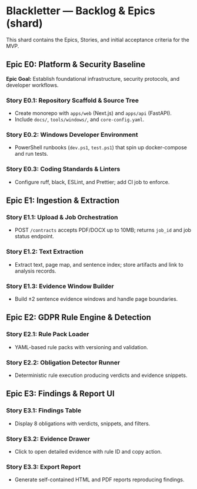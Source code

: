 # Blackletter — Backlog & Epics (shard)

This shard contains the Epics, Stories, and initial acceptance criteria for the MVP.


## Epic E0: Platform & Security Baseline

**Epic Goal:** Establish foundational infrastructure, security protocols, and developer workflows.

### Story E0.1: Repository Scaffold & Source Tree

- Create monorepo with `apps/web` (Next.js) and `apps/api` (FastAPI).
- Include `docs/`, `tools/windows/`, and `core-config.yaml`.

### Story E0.2: Windows Developer Environment

- PowerShell runbooks (`dev.ps1`, `test.ps1`) that spin up docker-compose and run tests.

### Story E0.3: Coding Standards & Linters

- Configure ruff, black, ESLint, and Prettier; add CI job to enforce.

## Epic E1: Ingestion & Extraction

### Story E1.1: Upload & Job Orchestration

- POST `/contracts` accepts PDF/DOCX up to 10MB; returns `job_id` and job status endpoint.

### Story E1.2: Text Extraction

- Extract text, page map, and sentence index; store artifacts and link to analysis records.

### Story E1.3: Evidence Window Builder

- Build ±2 sentence evidence windows and handle page boundaries.

## Epic E2: GDPR Rule Engine & Detection

### Story E2.1: Rule Pack Loader

- YAML-based rule packs with versioning and validation.

### Story E2.2: Obligation Detector Runner

- Deterministic rule execution producing verdicts and evidence snippets.

## Epic E3: Findings & Report UI

### Story E3.1: Findings Table

- Display 8 obligations with verdicts, snippets, and filters.

### Story E3.2: Evidence Drawer

- Click to open detailed evidence with rule ID and copy action.

### Story E3.3: Export Report

- Generate self-contained HTML and PDF reports reproducing findings.
